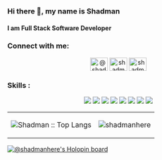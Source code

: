 ### Hi there 👋, my name is Shadman
#### I am Full Stack Software Developer


<h3 align="left">Connect with me:</h3>
<p align="center">
<a href="https://twitter.com/@shadmanhere" target="blank"><img align="center" src="https://raw.githubusercontent.com/rahuldkjain/github-profile-readme-generator/master/src/images/icons/Social/twitter.svg" alt="@shadmanhere" height="30" width="40" /></a>
<a href="https://www.linkedin.com/in/shadmanhere/" target="blank"><img align="center" src="https://raw.githubusercontent.com/rahuldkjain/github-profile-readme-generator/master/src/images/icons/Social/linked-in-alt.svg" alt="shadman ali" height="30" width="40" /></a>
<a href="https://angel.co/u/shadmanhere" target="blank"><img align="center" src="https://user-images.githubusercontent.com/92180054/173208675-e748a4b7-112e-49a4-8779-0d8bd32d303d.svg" alt="shadman ali" height="30" width="40" /></a>
</p>

<h3 align="left">Skills :</h3>
<p align="center">
<img src="https://img.shields.io/badge/next.js-000000?logo=nextdotjs&logoColor=white&style=for-the-badge" />
<img src="https://img.shields.io/badge/React-61DAFB?logo=react&logoColor=black&style=for-the-badge" />
<img src="https://img.shields.io/badge/Express-EEEEEE?logo=express&logoColor=black&style=for-the-badge") />
<img src="https://img.shields.io/badge/TypeScript-3178C6?logo=typescript&logoColor=white&style=for-the-badge" />
<img src="https://img.shields.io/badge/JavaScript-F7DF1E?logo=javascript&logoColor=black&style=for-the-badge" />
<img src="https://img.shields.io/badge/React Native-61DAFB?logo=react&logoColor=black&style=for-the-badge" />
<img src="https://img.shields.io/badge/PHP-7A86B8?logo=php&logoColor=black&style=for-the-badge" />
<img src="https://img.shields.io/badge/Java-ED8B00?logo=openjdk&logoColor=white&style=for-the-badge") />
</p>

<table>
  <tr>
    <td><p align="center"><img src="https://github-readme-stats.vercel.app/api/top-langs/?username=shadmanhere&langs_count=10&layout=compact" alt="Shadman :: Top Langs" /></p></td>
    <td><p align="center"><img align="center" src="https://github-readme-streak-stats.herokuapp.com/?user=shadmanhere&" alt="shadmanhere" /></p></td>
  </tr>
 </table>

[![@shadmanhere's Holopin board](https://holopin.me/shadmanhere)](https://holopin.io/@shadmanhere) 

